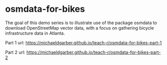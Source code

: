 # osmdata-for-bikes
The goal of this demo series is to illustrate use of the package osmdata to download OpenStreetMap vector data, with a focus on gathering bicycle infrastructure data in Atlanta. 

Part 1 url: https://michaeldgarber.github.io/teach-r/osmdata-for-bikes-part-1

Part 2 url: https://michaeldgarber.github.io/teach-r/osmdata-for-bikes-part-2


